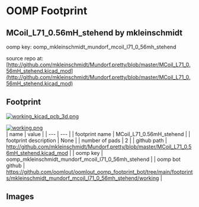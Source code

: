 # OOMP Footprint  
## MCoil_L71_0.56mH_stehend  by mkleinschmidt  
  
oomp key: oomp_mkleinschmidt_mundorf_mcoil_l71_0_56mh_stehend  
  
source repo at: [http://github.com/mkleinschmidt/Mundorf.pretty/blob/master/MCoil_L71_0.56mH_stehend.kicad_mod](http://github.com/mkleinschmidt/Mundorf.pretty/blob/master/MCoil_L71_0.56mH_stehend.kicad_mod)  
## Footprint  
  
[![working_kicad_pcb_3d.png](working_kicad_pcb_3d_600.png)](working_kicad_pcb_3d.png)  
  
[![working.png](working_600.png)](working.png)  
| name | value | 
| --- | --- | 
| footprint name | MCoil_L71_0.56mH_stehend | 
| footprint description | None | 
| number of pads | 2 | 
| github path | http://github.com/mkleinschmidt/Mundorf.pretty/blob/master/MCoil_L71_0.56mH_stehend.kicad_mod | 
| oomp key | oomp_mkleinschmidt_mundorf_mcoil_l71_0_56mh_stehend | 
| oomp bot github | https://github.com/oomlout/oomlout_oomp_footprint_bot/tree/main/footprints/mkleinschmidt_mundorf_mcoil_l71_0_56mh_stehend/working | 
## Images  
